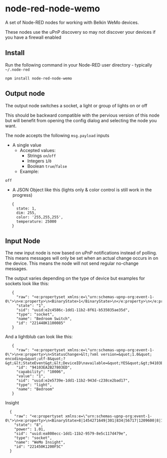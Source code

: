 # node-red-node-wemo

A set of Node-RED nodes for working with Belkin WeMo devices.

These nodes use the uPnP discovery so may not discover your devices if you have a firewall enabled

Install
-------

Run the following command in your Node-RED user directory - typically `~/.node-red`

    npm install node-red-node-wemo


## Output node

The output node switches a socket, a light or group of lights on or off

This should be backward compatible with the pervious version of this node but will benefit 
from opening the config dialog and selecting the node you want.

The node accepts the following `msg.payload` inputs

 * A single value
     * Accepted values:
         * Strings `on`/`off`
         * Integers `1`/`0`
         * Boolean `true`/`false`
     * Example:
```
off
```
 * A JSON Object like this (lights only & color control is still work in the progress) 
 ```
    {
      state: 1,
      dim: 255,
      color: '255,255,255',
      temperature: 25000
    }
 ```

## Input Node

The new input node is now based on uPnP notifications instead of polling. This means messages
will only be set when an actual change occurs in on the device. This means the node will not 
send regular no-change messages.

The output varies depending on the type of device but examples for sockets look like this:

```
   {
     "raw": "<e:propertyset xmlns:e=\"urn:schemas-upnp-org:event-1-0\">\n<e:property>\n<BinaryState>1</BinaryState>\n</e:property>\n</e:propertyset>\n\n\r",
     "state": "1",
     "sid": "uuid:e2c4586c-1dd1-11b2-8f61-b535035ae35d",
     "type": "socket",
     "name": "Bedroom Switch", 
     "id": "221448K1100085" 
   }
```

And a lightblub can look like this:

```
   {
     "raw": "<e:propertyset xmlns:e=\"urn:schemas-upnp-org:event-1-0\">\n<e:property>\n<StatusChange>&lt;?xml version=&quot;1.0&quot; encoding=&quot;utf-8&quot;?&gt;&lt;StateEvent&gt;&lt;DeviceID\navailable=&quot;YES&quot;&gt;94103EA2B27803ED&lt;/DeviceID&gt;&lt;CapabilityId&gt;10006&lt;/CapabilityId&gt;&lt;Value&gt;1&lt;/Value&gt;&lt;/StateEvent&gt;\n</StatusChange>\n</e:property>\n</e:propertyset>\n\n\r", 
     "id": "94103EA2B27803ED", 
     "capability": "10006", 
     "value": "1", 
     "sid": "uuid:e2e5739e-1dd1-11b2-943d-c238ce2bad17", 
     "type": "light", 
     "name": "Bedroom"
   }
```

Insight

```
  {
    "raw": "<e:propertyset xmlns:e=\"urn:schemas-upnp-org:event-1-0\">\n<e:property>\n<BinaryState>8|1454271649|301|834|56717|1209600|8|1010|638602|12104165</BinaryState>\n</e:property>\n</e:propertyset>\n\n\r", 
    "state": "8", 
    "power": 1.01, 
    "sid": "uuid:ea808ecc-1dd1-11b2-9579-8e5c117d479e", 
    "type": "socket", 
    "name": "WeMo Insight", 
    "id": "221450K1200F5C" 
  }
```
